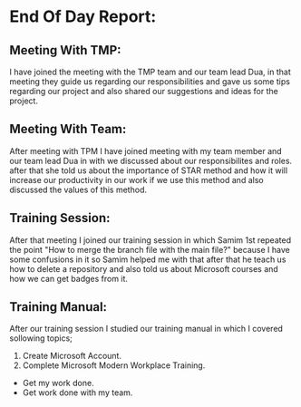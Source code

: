 # End Of Day Report:
## Meeting With TMP:
I have joined the meeting with the TMP team and our team lead Dua, in that meeting they guide us regarding our responsibilities and gave us some tips regarding our project and also shared our suggestions and ideas for the project.
## Meeting With Team:
After meeting with TPM I have joined meeting with my team member and our team lead Dua in with we discussed about our responsibilites and roles. after that she told us about the importance of STAR method and how it will increase our productivity in our work if we use this method and also discussed the values of this method.
## Training Session:
After that meeting I joined our training session in which Samim 1st repeated the point "How to merge the branch file with the main file?" because I have some confusions in it so Samim helped me with that after that he teach us how to delete a repository and also told us about Microsoft courses and how we can get badges from it.
## Training Manual:
After our training session I studied our training manual in which I covered sollowing topics;
1) Create Microsoft Account.
2) Complete Microsoft Modern Workplace Training.
 - Get my work done.
 - Get work done with my team.
